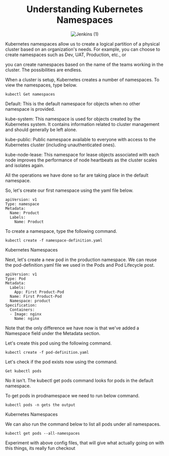 <div align=center>
  
# Understanding Kubernetes Namespaces 

![Jenkins (1)](https://user-images.githubusercontent.com/58173938/197653210-f386b305-888c-42bf-9536-4614b94a67d9.png)

</div>  
  
Kubernetes namespaces allow us to create a logical partition of a physical 
cluster based on an organization's needs. For example, you can choose to create 
namespaces such as Dev, UAT, Production, etc., or 

you can create namespaces based on the name of the teams working in the cluster. The possibilities are endless.

When a cluster is setup, Kubernetes creates a number of namespaces. To view the namespaces, type below.

``` 
kubectl Get namespaces
``` 

Default: This is the default namespace for objects when no other namespace is provided.

kube-system: This namespace is used for objects created by the Kubernetes system. 
It contains information related to cluster management and should generally be left alone.

kube-public: Public namespace available to everyone with access to the Kubernetes cluster 
(including unauthenticated ones).

kube-node-lease: This namespace for lease objects associated with each node improves the 
performance of node heartbeats as the cluster scales and isolates again.

All the operations we have done so far are taking place in the default namespace.

So, let's create our first namespace using the yaml file below.
``` 
apiVersion: v1
Type: namespace
Metadata:
  Name: Product
  Labels:
    Name: Product
``` 
To create a namespace, type the following command.

``` 
kubectl create -f namespace-definition.yaml
``` 

Kubernetes Namespaces

Next, let's create a new pod in the production namespace. 
We can reuse the pod-definition.yaml file we used in the Pods and Pod Lifecycle post.

```
apiVersion: v1
Type: Pod
Metadata:
  Labels:
    App: First Product-Pod
  Name: First Product-Pod
  Namespace: product
Specification:
  Containers:
  - Image: nginx
    Name: nginx
```

Note that the only difference we have now is that we've 
added a Namespace field under the Metadata section.

Let's create this pod using the following command.
``` 
kubectl create -f pod-definition.yaml
``` 
Let's check if the pod exists now using the command.
``` 
Get kubectl pods
``` 
No it isn't. The kubectl get pods command looks for pods in the default namespace.

To get pods in prodnamespace we need to run below command.
``` 
kubectl pods -n gets the output
``` 
Kubernetes Namespaces

We can also run the command below to list all pods under all namespaces.
``` 
kubectl get pods --all-namespaces
``` 
Experiment with above config files, that will give what actually going on with this things,
its really fun checkout
